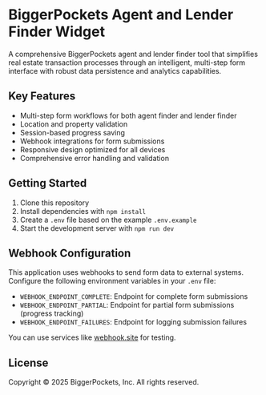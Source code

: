 # BiggerPockets Agent and Lender Finder Widget

A comprehensive BiggerPockets agent and lender finder tool that simplifies real estate transaction processes through an intelligent, multi-step form interface with robust data persistence and analytics capabilities.

## Key Features

- Multi-step form workflows for both agent finder and lender finder
- Location and property validation
- Session-based progress saving
- Webhook integrations for form submissions
- Responsive design optimized for all devices
- Comprehensive error handling and validation

## Getting Started

1. Clone this repository
2. Install dependencies with `npm install`
3. Create a `.env` file based on the example `.env.example`
4. Start the development server with `npm run dev`

## Webhook Configuration

This application uses webhooks to send form data to external systems. Configure the following environment variables in your `.env` file:

- `WEBHOOK_ENDPOINT_COMPLETE`: Endpoint for complete form submissions
- `WEBHOOK_ENDPOINT_PARTIAL`: Endpoint for partial form submissions (progress tracking)
- `WEBHOOK_ENDPOINT_FAILURES`: Endpoint for logging submission failures

You can use services like [webhook.site](https://webhook.site) for testing.

## License

Copyright © 2025 BiggerPockets, Inc. All rights reserved.
